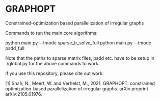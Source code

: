 # GRAPHOPT
Constrained-optimization based parallelization of irregular graphs

Commands to run the main core algorithms:

python main.py --tmode sparse_tr_solve_full
python main.py --tmode psdd_full

Note that the paths to sparse matrix files, psdd etc. have to be setup in ./global.py for the above commands to work.

If you use this repository, please cite out work:

<a id="1">[1]</a>
Shah, N., Meert, W. and Verhelst, M., 2021. GRAPHOPT: constrained optimization-based parallelization of irregular graphs. arXiv preprint arXiv:2105.01976.
